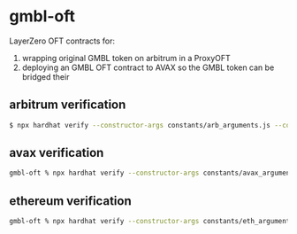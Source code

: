 # gmbl-oft

LayerZero OFT contracts for:

1. wrapping original GMBL token on arbitrum in a ProxyOFT
2. deploying an GMBL OFT contract to AVAX so the GMBL token can be bridged their

## arbitrum verification

```bash
$ npx hardhat verify --constructor-args constants/arb_arguments.js --contract "contracts/GmblTokenProxyOFT.sol:GmblTokenProxyOFT" --network arbitrum 0x236626887687bf6a102269207f8f0A08549Ae4f4
```

## avax verification

```bash
gmbl-oft % npx hardhat verify --constructor-args constants/avax_arguments.js --contract "contracts/GmblTokenOFT.sol:GmblTokenOFT" --network snowtrace 0x236626887687bf6a102269207f8f0A08549Ae4f4
```

## ethereum verification

```bash
gmbl-oft % npx hardhat verify --constructor-args constants/eth_arguments.js --contract "contracts/GmblTokenOFT.sol:GmblTokenOFT" --network ethereum 0xFbf1a6a5b0758Db15A7AaAe403DbbE7A9cc8670A
```
